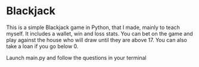# Blackjack
 This is a simple Blackjack game in Python, that I made, mainly to teach myself.
 It includes a wallet, win and loss stats. You can bet on the game and play against the house who will draw until they are above 17.
 You can also take a loan if you go below 0.

 Launch main.py and follow the questions in your terminal
